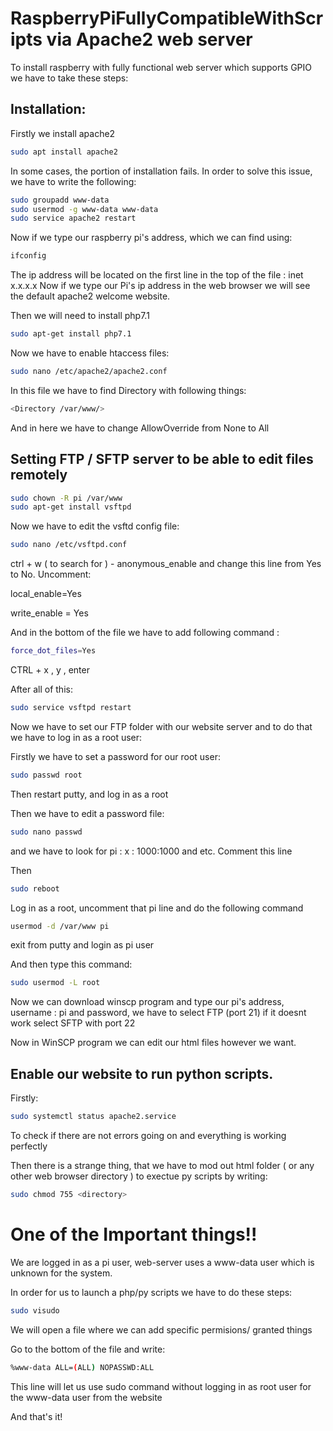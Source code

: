 # RaspberryPiFullyCompatibleWithScripts via Apache2 web server

To install raspberry with fully functional web server which supports GPIO we have to take these steps:

## Installation:

Firstly we install apache2
```bash
sudo apt install apache2
```

In some cases, the portion of installation fails. In order to solve this issue, we have to write the following:
```bash
sudo groupadd www-data
sudo usermod -g www-data www-data
sudo service apache2 restart
```
Now if we type our raspberry pi's address, which we can find using:

```bash
ifconfig
```
The ip address will be located on the first line in the top of the file : inet x.x.x.x
Now if we type our Pi's ip address in the web browser we will see the default apache2 welcome website.

Then we will need to install php7.1
```bash
sudo apt-get install php7.1
```
Now we have to enable htaccess files:

```bash
sudo nano /etc/apache2/apache2.conf
```
In this file we have to find Directory with following things:

```bash
<Directory /var/www/>
```
And in here we have to change AllowOverride from None to All

## Setting FTP / SFTP server to be able to edit files remotely

```bash
sudo chown -R pi /var/www
sudo apt-get install vsftpd
```
Now we have to edit the vsftd config file:

```bash
sudo nano /etc/vsftpd.conf
```
ctrl + w ( to search for ) - anonymous_enable and change this line from Yes to No.
Uncomment: 

local_enable=Yes

write_enable = Yes

And in the bottom of the file we have to add following command :
```bash
force_dot_files=Yes
```
CTRL + x , y , enter

After all of this:
```bash
sudo service vsftpd restart
```
Now we have to set our FTP folder with our website server and to do that we have to log in as a root user:

Firstly we have to set a password for our root user:
```bash
sudo passwd root
```
Then restart putty, and log in as a root

Then we have to edit a password file:
```bash
sudo nano passwd
```
and we have to look for pi : x : 1000:1000 and etc. Comment this line

Then
```bash
sudo reboot
```
Log in as a root, uncomment that pi line and do the following command
```bash
usermod -d /var/www pi
```
exit from putty and login as pi user

And then type this command:
```bash
sudo usermod -L root
```
Now we can download winscp program and type our pi's address, username : pi and password, we have to select FTP (port 21)  if it doesnt work select SFTP with port 22

Now in WinSCP program we can edit our html files however we want.

## Enable our website to run python scripts.

Firstly:
```bash
sudo systemctl status apache2.service
```
To check if there are not errors going on and everything is working perfectly

Then there is a strange thing, that we have to mod out html folder ( or any other web browser directory ) to exectue py scripts by writing:
```bash
sudo chmod 755 <directory>
```
# One of the Important things!!

We are logged in as a pi user, web-server uses a www-data user which is unknown for the system.

In order for us to launch a php/py scripts we have to do these steps:
```bash
sudo visudo
```
We will open a file where we can add specific permisions/ granted things

Go to the bottom of the file and write:
```bash
%www-data ALL=(ALL) NOPASSWD:ALL
```
This line will let us use sudo command without logging in as root user for the www-data user from the website

And that's it!




